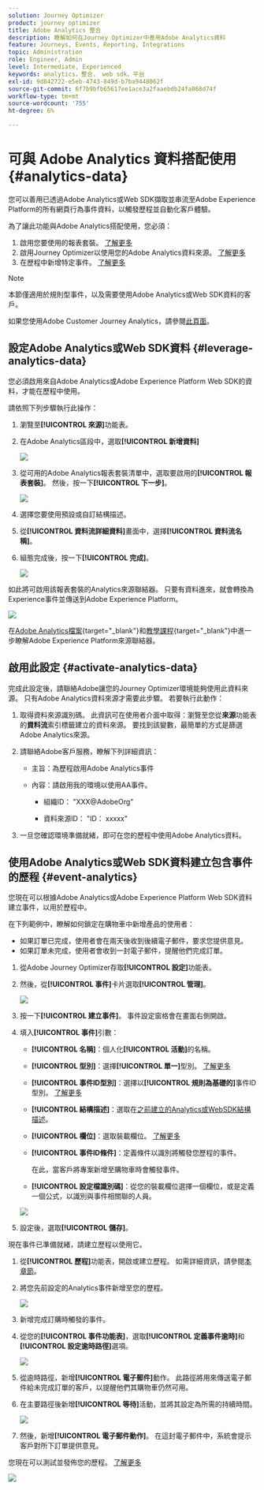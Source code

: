 ```yaml
---
solution: Journey Optimizer
product: journey optimizer
title: Adobe Analytics 整合
description: 瞭解如何在Journey Optimizer中善用Adobe Analytics資料
feature: Journeys, Events, Reporting, Integrations
topic: Administration
role: Engineer, Admin
level: Intermediate, Experienced
keywords: analytics，整合， web sdk，平台
exl-id: 9d842722-e5eb-4743-849d-b7ba9448062f
source-git-commit: 6f7b9bfb65617ee1ace3a2faaebdb24fa068d74f
workflow-type: tm+mt
source-wordcount: '755'
ht-degree: 6%

---
```


# 可與 Adobe Analytics 資料搭配使用 {#analytics-data}

您可以善用已透過Adobe Analytics或Web SDK擷取並串流至Adobe Experience Platform的所有網頁行為事件資料，以觸發歷程並自動化客戶體驗。

為了讓此功能與Adobe Analytics搭配使用，您必須：

1. 啟用您要使用的報表套裝。 [了解更多](#leverage-analytics-data)
1. 啟用Journey Optimizer以使用您的Adobe Analytics資料來源。 [了解更多](#activate-analytics-data)
1. 在歷程中新增特定事件。 [了解更多](#event-analytic)

>[!NOTE]
>
>本節僅適用於規則型事件，以及需要使用Adobe Analytics或Web SDK資料的客戶。
> 
>如果您使用Adobe Customer Journey Analytics，請參閱[此頁面](../reports/cja-ajo.md)。
>

## 設定Adobe Analytics或Web SDK資料 {#leverage-analytics-data}

您必須啟用來自Adobe Analytics或Adobe Experience Platform Web SDK的資料，才能在歷程中使用。

請依照下列步驟執行此操作：

1. 瀏覽至&#x200B;**[!UICONTROL 來源]**&#x200B;功能表。

1. 在Adobe Analytics區段中，選取&#x200B;**[!UICONTROL 新增資料]**

   ![](assets/ajo-aa_1.png)

1. 從可用的Adobe Analytics報表套裝清單中，選取要啟用的&#x200B;**[!UICONTROL 報表套裝]**。 然後，按一下&#x200B;**[!UICONTROL 下一步]**。

   ![](assets/ajo-aa_2.png)

1. 選擇您要使用預設或自訂結構描述。

1. 從&#x200B;**[!UICONTROL 資料流詳細資料]**&#x200B;畫面中，選擇&#x200B;**[!UICONTROL 資料流名稱]**。

1. 組態完成後，按一下&#x200B;**[!UICONTROL 完成]**。

   ![](assets/ajo-aa_3.png)

如此將可啟用該報表套裝的Analytics來源聯結器。 只要有資料進來，就會轉換為Experience事件並傳送到Adobe Experience Platform。

![](assets/ajo-aa_4.png)

在[Adobe Analytics檔案](https://experienceleague.adobe.com/docs/experience-platform/sources/connectors/adobe-applications/analytics.html){target="_blank"}和[教學課程](https://experienceleague.adobe.com/docs/experience-platform/sources/ui-tutorials/create/adobe-applications/analytics.html){target="_blank"}中進一步瞭解Adobe Experience Platform來源聯結器。

## 啟用此設定 {#activate-analytics-data}

完成此設定後，請聯絡Adobe讓您的Journey Optimizer環境能夠使用此資料來源。 只有Adobe Analytics資料來源才需要此步驟。 若要執行此動作：

1. 取得資料來源識別碼。 此資訊可在使用者介面中取得：瀏覽至您從&#x200B;**來源**&#x200B;功能表的&#x200B;**資料流**&#x200B;索引標籤建立的資料來源。 要找到該變數，最簡單的方式是篩選Adobe Analytics來源。
1. 請聯絡Adobe客戶服務，瞭解下列詳細資訊：

   * 主旨：為歷程啟用Adobe Analytics事件

   * 內容：請啟用我的環境以使用AA事件。

      * 組織ID： &quot;XXX@AdobeOrg&quot;

      * 資料來源ID： &quot;ID： xxxxx&quot;

1. 一旦您確認環境準備就緒，即可在您的歷程中使用Adobe Analytics資料。

## 使用Adobe Analytics或Web SDK資料建立包含事件的歷程 {#event-analytics}

您現在可以根據Adobe Analytics或Adobe Experience Platform Web SDK資料建立事件，以用於歷程中。

在下列範例中，瞭解如何鎖定在購物車中新增產品的使用者：

* 如果訂單已完成，使用者會在兩天後收到後續電子郵件，要求您提供意見。
* 如果訂單未完成，使用者會收到一封電子郵件，提醒他們完成訂單。

1. 從Adobe Journey Optimizer存取&#x200B;**[!UICONTROL 設定]**&#x200B;功能表。

1. 然後，從&#x200B;**[!UICONTROL 事件]**&#x200B;卡片選取&#x200B;**[!UICONTROL 管理]**。

   ![](assets/ajo-aa_5.png)

1. 按一下&#x200B;**[!UICONTROL 建立事件]**。 事件設定窗格會在畫面右側開啟。

1. 填入&#x200B;**[!UICONTROL 事件]**&#x200B;引數：

   * **[!UICONTROL 名稱]**：個人化&#x200B;**[!UICONTROL 活動]**&#x200B;的名稱。
   * **[!UICONTROL 型別]**：選擇&#x200B;**[!UICONTROL 單一]**&#x200B;型別。 [了解更多](../event/about-events.md)
   * **[!UICONTROL 事件ID型別]**：選擇以&#x200B;**[!UICONTROL 規則為基礎的]**&#x200B;事件ID型別。 [了解更多](../event/about-events.md#event-id-type)
   * **[!UICONTROL 結構描述]**：選取在[之前建立的Analytics或WebSDK結構描述](#leverage-analytics-data)。
   * **[!UICONTROL 欄位]**：選取裝載欄位。 [了解更多](../event/about-creating.md#define-the-payload-fields)
   * **[!UICONTROL 事件ID條件]**：定義條件以識別將觸發您歷程的事件。

     在此，當客戶將專案新增至購物車時會觸發事件。
   * **[!UICONTROL 設定檔識別碼]**：從您的裝載欄位選擇一個欄位，或是定義一個公式，以識別與事件相關聯的人員。

   ![](assets/ajo-aa_6.png)

1. 設定後，選取&#x200B;**[!UICONTROL 儲存]**。

現在事件已準備就緒，請建立歷程以使用它。

1. 從&#x200B;**[!UICONTROL 歷程]**&#x200B;功能表，開啟或建立歷程。 如需詳細資訊，請參閱[本章節](../building-journeys/journey-gs.md)。

1. 將您先前設定的Analytics事件新增至您的歷程。

   ![](assets/ajo-aa_8.png)

1. 新增完成訂購時觸發的事件。

1. 從您的&#x200B;**[!UICONTROL 事件功能表]**，選取&#x200B;**[!UICONTROL 定義事件逾時]**&#x200B;和&#x200B;**[!UICONTROL 設定逾時路徑]**&#x200B;選項。

   ![](assets/ajo-aa_9.png)

1. 從逾時路徑，新增&#x200B;**[!UICONTROL 電子郵件]**&#x200B;動作。 此路徑將用來傳送電子郵件給未完成訂單的客戶，以提醒他們其購物車仍然可用。

1. 在主要路徑後新增&#x200B;**[!UICONTROL 等待]**&#x200B;活動，並將其設定為所需的持續時間。

   ![](assets/ajo-aa_10.png)

1. 然後，新增&#x200B;**[!UICONTROL 電子郵件動作]**。 在這封電子郵件中，系統會提示客戶對所下訂單提供意見。

您現在可以測試並發佈您的歷程。 [了解更多](../building-journeys/publishing-the-journey.md)

![](assets/ajo-aa_7.png)
